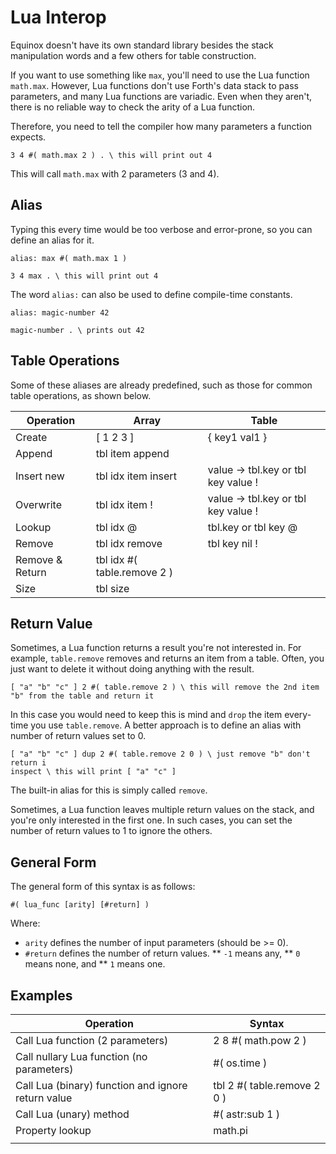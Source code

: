 # Lua Interop

Equinox doesn't have its own standard library besides the stack manipulation words and a few others for table construction.

If you want to use something like `max`, you'll need to use the Lua function `math.max`.
However, Lua functions don't use Forth's data stack to pass parameters, and many Lua functions are variadic.
Even when they aren't, there is no reliable way to check the arity of a Lua function.

Therefore, you need to tell the compiler how many parameters a function expects.

```forth
3 4 #( math.max 2 ) . \ this will print out 4
```

This will call `math.max` with 2 parameters (3 and 4).

## Alias

Typing this every time would be too verbose and error-prone, so you can define an alias for it.

```
alias: max #( math.max 1 )

3 4 max . \ this will print out 4
```

The word `alias:` can also be used to define compile-time constants.

```forth
alias: magic-number 42

magic-number . \ prints out 42
```

## Table Operations

Some of these aliases are already predefined, such as those for common table operations, as shown below.

| Operation       | Array                       | Table                               |
|-----------------|-----------------------------|-------------------------------------|
| Create          | [ 1 2 3 ]                   | { key1 val1 }                       |
| Append          | tbl item append             |                                     |
| Insert new      | tbl idx item insert         | value -> tbl.key or tbl key value ! |
| Overwrite       | tbl idx item !              | value -> tbl.key or tbl key value ! |
| Lookup          | tbl idx @                   | tbl.key or tbl key @                |
| Remove          | tbl idx remove              | tbl key nil !                       |
| Remove & Return | tbl idx #( table.remove 2 ) |                                     |
| Size            | tbl size                    |                                     |

## Return Value

Sometimes, a Lua function returns a result you're not interested in. For example, `table.remove` removes and returns an item from a table.
Often, you just want to delete it without doing anything with the result.

```forth
[ "a" "b" "c" ] 2 #( table.remove 2 ) \ this will remove the 2nd item "b" from the table and return it
```

In this case you would need to keep this is mind and `drop` the item every-time you use `table.remove`.
A better approach is to define an alias with number of return values set to 0.


```forth
[ "a" "b" "c" ] dup 2 #( table.remove 2 0 ) \ just remove "b" don't return i
inspect \ this will print [ "a" "c" ]
```

The built-in alias for this is simply called `remove`.

Sometimes, a Lua function leaves multiple return values on the stack, and you're only interested in the first one. In such cases, you can set the number of return values to 1 to ignore the others.

## General Form

The general form of this syntax is as follows:

```forth
#( lua_func [arity] [#return] )
```

Where:
 * `arity` defines the number of input parameters (should be >= 0).
 * `#return` defines the number of return values.
 ** `-1` means any,
 ** `0`  means none, and
 ** `1`  means one.

## Examples

| Operation                                          | Syntax                      |
|----------------------------------------------------|-----------------------------|
| Call Lua function (2 parameters)                   | 2 8 #( math.pow 2 )         |
| Call nullary Lua function (no parameters)          | #( os.time )                |
| Call Lua (binary) function and ignore return value | tbl 2 #( table.remove 2 0 ) |
| Call Lua (unary) method                            | #( astr:sub 1 )             |
| Property lookup                                    | math.pi                     |
|                                                    |                             |

